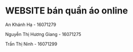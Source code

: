 # WEBSITE bán quần áo online

An Khánh Hạ - 16071279

Nguyễn Thị Hương Giang - 16071275

Trần Thị Ninh - 16071299


